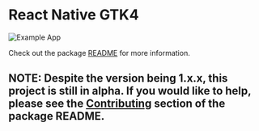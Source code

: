 # React Native GTK4

![Example App](https://github.com/eugeniodepalo/react-native-gtk4/assets/151741/c86b7b59-8c06-4df5-9029-c0f79d31e121)

Check out the package [README](packages/react-native-gtk4/README.md) for more information.

## NOTE: Despite the version being 1.x.x, this project is still in alpha. If you would like to help, please see the [Contributing](packages/react-native-gtk4/README.md#contributing) section of the package README.
